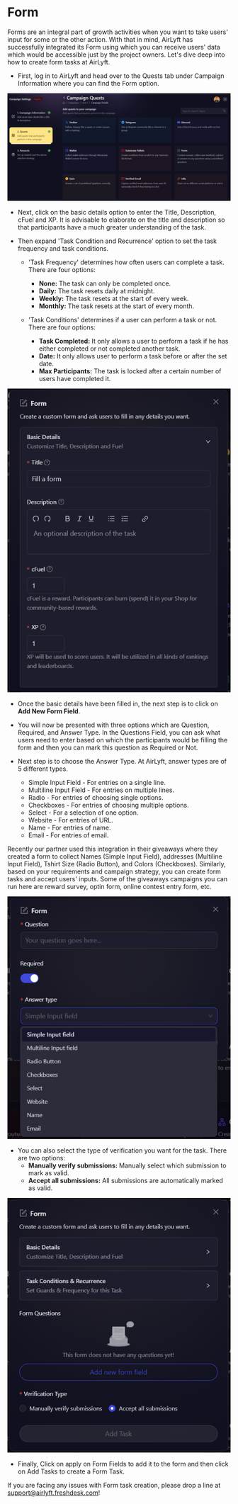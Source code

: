 # Form

Forms are an integral part of growth activities when you want to take users' input for some or the other action. With that in mind, AirLyft has successfully integrated its Form using which you can receive users' data which would be accessible just by the project owners. Let's dive deep into how to create form tasks at AirLyft. 

- First, log in to AirLyft and head over to the Quests tab under Campaign Information where you can find the Form option.

![](../../images/FormMain.png)

- Next, click on the basic details option to enter the Title, Description, cFuel and XP. It is advisable to elaborate on the title and description so that participants have a much greater understanding of the task.

- Then expand 'Task Condition and Recurrence' option to set the task frequency and task conditions. 
    - 'Task Frequency' determines how often users can complete a task. There are four options:
        - **None:** The task can only be completed once.
        - **Daily:** The task resets daily at midnight.
        - **Weekly:** The task resets at the start of every week.
        - **Monthly:** The task resets at the start of every month.

    - 'Task Conditions' determines if a user can perform a task or not. There are four options:
        - **Task Completed:** It only allows a user to perform a task if he has either completed or not completed another task.
        - **Date:** It only allows user to perform a task before or after the set date.
        - **Max Participants:** The task is locked after a certain number of users have completed it.

![](../../images/FormBasics.png)

- Once the basic details have been filled in, the next step is to click on **Add New Form Field**. 

- You will now be presented with three options which are Question, Required, and Answer Type. In the Questions Field, you can ask what users need to enter based on which the participants would be filling the form and then you can mark this question as Required or Not. 

- Next step is to choose the Answer Type. At AirLyft, answer types are of 5 different types.
    - Simple Input Field - For entries on a single line.
    - Multiline Input Field - For entries on multiple lines.
    - Radio - For entries of choosing single options.
    - Checkboxes - For entries of choosing multiple options.
    - Select - For a selection of one option. 
    - Website - For entries of URL.
    - Name - For entries of name.
    - Email - For entries of email.

Recently our partner used this integration in their giveaways where they created a form to collect Names (Simple Input Field), addresses (Multiline Input Field), Tshirt Size (Radio Button), and Colors (Checkboxes). Similarly, based on your requirements and campaign strategy, you can create form tasks and accept users' inputs. Some of the giveaways campaigns you can run here are reward survey, optin form, online contest entry form, etc.

![](../../images/FormElements.png)

- You can also select the type of verification you want for the task. There are two options:
    - **Manually verify submissions:** Manually select which submission to mark as valid.
    - **Accept all submissions:** All submissions are automatically marked as valid.

![](../../images/FormVerification.png)

- Finally, Click on apply on Form Fields to add it to the form and then click on Add Tasks to create a Form Task. 

If you are facing any issues with Form task creation, please drop a line at [support@airlyft.freshdesk.com](mailto:support@airlyft.freshdesk.com)!